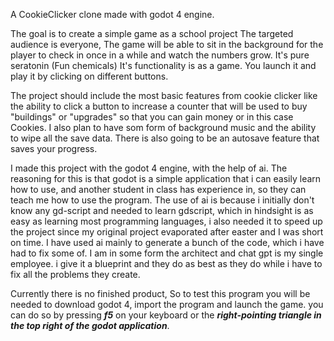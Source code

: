 A CookieClicker clone made with godot 4 engine.

The goal is to create a simple game as a school project
The targeted audience is everyone, The game will be able to sit in the background for the player to check in once in a while and watch the numbers grow. It's pure seratonin (Fun chemicals)
It's functionality is as a game. You launch it and play it by clicking on different buttons.





The project should include the most basic features from cookie clicker like the ability to click a button to increase a counter that will be used to buy "buildings" or "upgrades" so that you can gain money or in this case Cookies.
I also plan to have som form of background music and the ability to wipe all the save data.
There is also going to be an autosave feature that saves your progress.


I made this project with the godot 4 engine, with the help of ai.
The reasoning for this is that godot is a simple application that i can easily learn how to use, and another student in class has experience in, so they can teach me how to use the program.
The use of ai is because i initially don't know any gd-script and needed to learn gdscript, which in hindsight is as easy as learning most programming languages, i also needed it to speed up the project since my original project evaporated after easter and I was short on time. I have used ai mainly to generate a bunch of the code, which i have had to fix some of. I am in some form the architect and chat gpt is my single employee. i give it a blueprint and they do as best as they do while i have to fix all the problems they create.


Currently there is no finished product, So to test this program you will be needed to download godot 4, import the program and launch the game. you can do so by pressing **_f5_** on your keyboard or the **_right-pointing triangle in the top right of the godot application_**.
